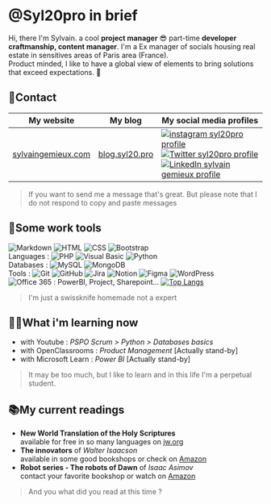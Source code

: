 # @Syl20pro in brief

Hi, there I'm Sylvain. a cool **project manager** 😎 part-time **developer craftmanship, content manager**. I'm a Ex manager of socials housing real estate in sensitives areas of Paris area (France). <br> Product minded, I like to have a global view of elements to bring solutions that exceed expectations. 🚀

## 📱Contact

| My website                                       |                 My blog                  | My social media profiles                                                                                                                                                                                                                                                                                                                                                                                                                                                                                          |
| ------------------------------------------------ | :--------------------------------------: | ----------------------------------------------------------------------------------------------------------------------------------------------------------------------------------------------------------------------------------------------------------------------------------------------------------------------------------------------------------------------------------------------------------------------------------------------------------------------------------------------------------------- |
| [sylvaingemieux.com](https://sylvaingemieux.com) | [blog.syl20.pro](https://blog.syl20.pro) | [![instagram syl20pro profile](https://img.shields.io/badge/-Instagram-C62828?style=flat-square&logo=instagram&logoColor=white)](https://www.instagram.com/syl20pro/) [![Twitter syl20pro profile](https://img.shields.io/badge/-twitter-1E88E5?style=flat-square&logo=twitter&logoColor=white)](https://twitter.com/syl20pro) [![LinkedIn sylvain gemieux profile](https://img.shields.io/badge/-LinkedIn-2867B2?style=flat-square&logo=linkedin&logoColor=white)](https://www.linkedin.com/in/sylvain-gemieux/) |

> If you want to send me a message that's great. But please note that I do not respond to copy and paste messages

## 🧰Some work tools

![Markdown](https://img.shields.io/badge/Markdown-%23000000.svg?style=flat-square&logo=markdown&logoColor=white) ![HTML](https://img.shields.io/badge/-HTML5-E34F26?style=flat-square&logo=html5&logoColor=white) ![CSS](https://img.shields.io/badge/CSS%20-%231572B6.svg?style=flat-square&logo=css3&logoColor=white) ![Bootstrap](https://img.shields.io/badge/-Bootstrap-602C50?style=flat-square&logo=bootstrap&logoColor=white)  
Languages : ![PHP](https://img.shields.io/badge/-php-474a8a?style=flat-square&logo=php&logoColor=white)
![Visual Basic](https://img.shields.io/badge/-Visual%20Basic-blue?style=flat-square&logo=.net&logoColor=white) ![Python](https://img.shields.io/badge/-python-306998?style=flat-square&logo=python&logoColor=FFD43B)  
Databases : ![MySQL](https://img.shields.io/badge/-mySQL-00758F?style=flat-square&logo=mysql&logoColor=F29111) ![MongoDB](https://img.shields.io/badge/-mongoDB-3FA037?style=flat-square&logo=mongodb&logoColor=3F3E42)  
Tools : ![Git](https://img.shields.io/badge/-Git-F05032?style=flat-square&logo=git&logoColor=white) ![GitHub](https://img.shields.io/badge/-Github-black?style=flat-square&logo=github&logoColor=white) ![Jira](https://img.shields.io/badge/-Jira-blue?style=flat-square&logo=jira&logoColor=white) ![Notion](https://img.shields.io/badge/-Notion-black?style=flat-square&logo=notion&logoColor=white) ![Figma](https://img.shields.io/badge/-Figma-black?style=flat-square&logo=figma&logoColor=red) ![WordPress](https://img.shields.io/badge/-WordPress-00749C?style=flat-square&logo=wordpress&logoColor=white)  
![Office 365](https://img.shields.io/badge/-Office%20365-white?style=flat-square&logo=microsoft&logoColor=red) : PowerBI, Project, Sharepoint... [![Top Langs](https://github-readme-stats.vercel.app/api/top-langs/?username=syl20pro&layout=compact)](https://github.com/syl20pro/github-readme-stats)

> I'm just a swissknife homemade not a expert

## 👨‍🎓What i'm learning now

- with Youtube : _PSPO Scrum > Python > Databases basics_
- with OpenClassrooms : _Product Management_ [Actually stand-by]
- with Microsoft Learn : _Power BI_ [Actually stand-by]

> It may be too much, but I like to learn and in this life I'm a perpetual student.

## 📚My current readings

- **New World Translation of the Holy Scriptures**  
  available for free in so many languages on [jw.org](https://www.jw.org/fr/biblioth%C3%A8que/bible/)
- **The innovators** of _Walter Isaacson_  
  available in some good bookshops or check on [Amazon](https://amzn.to/3hPC95d)
- **Robot series - The robots of Dawn** of _Isaac Asimov_  
  contact your favorite bookshop or watch on [Amazon](https://amzn.to/2UpgibS)

> And you what did you read at this time ?

